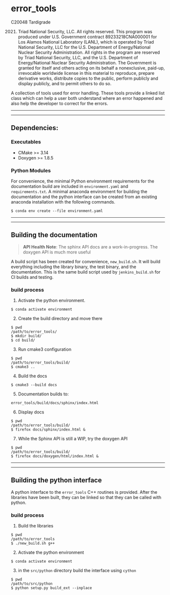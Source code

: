# error\_tools

C20048 Tardigrade

 2021. Triad National Security, LLC. All rights reserved.
This program was produced under U.S. Government contract 89233218CNA000001 for Los Alamos
National Laboratory (LANL), which is operated by Triad National Security, LLC for the U.S.
Department of Energy/National Nuclear Security Administration. All rights in the program are
reserved by Triad National Security, LLC, and the U.S. Department of Energy/National Nuclear
Security Administration. The Government is granted for itself and others acting on its behalf a
nonexclusive, paid-up, irrevocable worldwide license in this material to reproduce, prepare
derivative works, distribute copies to the public, perform publicly and display publicly, and to permit
others to do so.

A collection of tools used for error handling. These tools provide a linked
list class which can help a user both understand where an error happened
and also help the developer to correct for the errors.

---

---

## Dependencies:

### Executables

* CMake >= 3.14
* Doxygen >= 1.8.5

### Python Modules

For convenience, the minimal Python environment requirements for the
documentation build are included in ``environment.yaml`` and
``requirements.txt``. A minimal anaconda environment for building the
documentation and the python interface can be created from an existing
anaconda installation with the following commands.

```
$ conda env create --file environment.yaml
```

---

---

## Building the documentation

> **API Health Note**: The sphinx API docs are a work-in-progress. The doxygen
> API is much more useful

A build script has been created for convenience, ``new_build.sh``. It will build
everything including the library binary, the test binary, and the documentation.
This is the same build script used by ``jenkins_build.sh`` for CI builds and
testing.

### build process

1) Activate the python environment.

```
$ conda activate environment
```

2) Create the build directory and move there

```
$ pwd
/path/to/error_tools/
$ mkdir build/
$ cd build/
```

3) Run cmake3 configuration

```
$ pwd
/path/to/error_tools/build/
$ cmake3 ..
```

4) Build the docs

```
$ cmake3 --build docs
```

5) Documentation builds to:

```
error_tools/build/docs/sphinx/index.html
```

6) Display docs

```
$ pwd
/path/to/error_tools/build/
$ firefox docs/sphinx/index.html &
```

7) While the Sphinx API is still a WIP, try the doxygen API


```
$ pwd
/path/to/error_tools/build/
$ firefox docs/doxygen/html/index.html &
```

---

---

## Building the python interface

A python interface to the ``error_tools`` C++ routines is provided. After the
libraries have been built, they can be linked so that they can be called with
python. 

### build process

1) Build the libraries

```
$ pwd
/path/to/error_tools
$ ./new_build.sh g++
```

2) Activate the python environment

```
$ conda activate environment
```

3) in the ``src/python`` directory build the interface using ``cython``

```
$ pwd
/path/to/src/python
$ python setup.py build_ext --inplace
```
